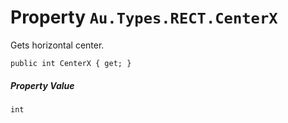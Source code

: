 # Property `Au.Types.RECT.CenterX`

Gets horizontal center.

```
public int CenterX { get; }
```

##### Property Value

`int`